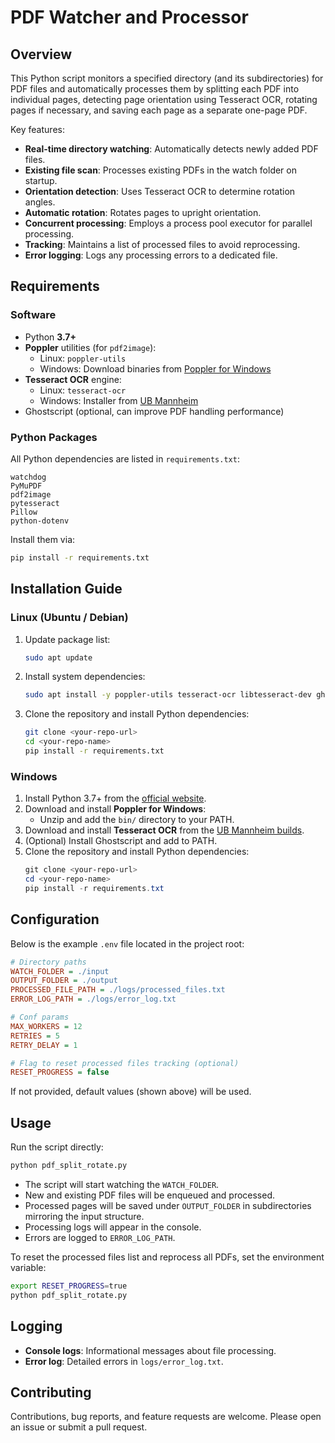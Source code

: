 # PDF Watcher and Processor

## Overview
This Python script monitors a specified directory (and its subdirectories) for PDF files and automatically processes them by splitting each PDF into individual pages, detecting page orientation using Tesseract OCR, rotating pages if necessary, and saving each page as a separate one-page PDF.

Key features:
- **Real-time directory watching**: Automatically detects newly added PDF files.
- **Existing file scan**: Processes existing PDFs in the watch folder on startup.
- **Orientation detection**: Uses Tesseract OCR to determine rotation angles.
- **Automatic rotation**: Rotates pages to upright orientation.
- **Concurrent processing**: Employs a process pool executor for parallel processing.
- **Tracking**: Maintains a list of processed files to avoid reprocessing.
- **Error logging**: Logs any processing errors to a dedicated file.

## Requirements

### Software
- Python **3.7+**
- **Poppler** utilities (for `pdf2image`):
  - Linux: `poppler-utils`
  - Windows: Download binaries from [Poppler for Windows](http://blog.alivate.com.au/poppler-windows/)
- **Tesseract OCR** engine:
  - Linux: `tesseract-ocr`
  - Windows: Installer from [UB Mannheim](https://github.com/UB-Mannheim/tesseract/wiki)
- Ghostscript (optional, can improve PDF handling performance)

### Python Packages
All Python dependencies are listed in `requirements.txt`:
```text
watchdog
PyMuPDF
pdf2image
pytesseract
Pillow
python-dotenv
```

Install them via:
```bash
pip install -r requirements.txt
```

## Installation Guide

### Linux (Ubuntu / Debian)
1. Update package list:
    ```bash
    sudo apt update
    ```
2. Install system dependencies:
    ```bash
    sudo apt install -y poppler-utils tesseract-ocr libtesseract-dev ghostscript
    ```
3. Clone the repository and install Python dependencies:
    ```bash
    git clone <your-repo-url>
    cd <your-repo-name>
    pip install -r requirements.txt
    ```

### Windows
1. Install Python 3.7+ from the [official website](https://www.python.org/downloads/).
2. Download and install **Poppler for Windows**:
   - Unzip and add the `bin/` directory to your PATH.
3. Download and install **Tesseract OCR** from the [UB Mannheim builds](https://github.com/UB-Mannheim/tesseract/wiki).
4. (Optional) Install Ghostscript and add to PATH.
5. Clone the repository and install Python dependencies:
    ```powershell
    git clone <your-repo-url>
    cd <your-repo-name>
    pip install -r requirements.txt
    ```

## Configuration

Below is the example `.env` file located in the project root:

```ini
# Directory paths
WATCH_FOLDER = ./input
OUTPUT_FOLDER = ./output
PROCESSED_FILE_PATH = ./logs/processed_files.txt
ERROR_LOG_PATH = ./logs/error_log.txt

# Conf params
MAX_WORKERS = 12
RETRIES = 5
RETRY_DELAY = 1

# Flag to reset processed files tracking (optional)
RESET_PROGRESS = false
```

If not provided, default values (shown above) will be used.

## Usage

Run the script directly:
```bash
python pdf_split_rotate.py
```

- The script will start watching the `WATCH_FOLDER`.
- New and existing PDF files will be enqueued and processed.
- Processed pages will be saved under `OUTPUT_FOLDER` in subdirectories mirroring the input structure.
- Processing logs will appear in the console.
- Errors are logged to `ERROR_LOG_PATH`.

To reset the processed files list and reprocess all PDFs, set the environment variable:
```bash
export RESET_PROGRESS=true
python pdf_split_rotate.py
```

## Logging

- **Console logs**: Informational messages about file processing.
- **Error log**: Detailed errors in `logs/error_log.txt`.

## Contributing

Contributions, bug reports, and feature requests are welcome. Please open an issue or submit a pull request.
